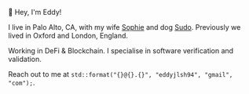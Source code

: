 👋 Hey, I'm Eddy! 

I live in Palo Alto, CA, with my wife [Sophie](https://github.com/sophieschau) and dog [Sudo](https://www.instagram.com/adognamedsudo). Previously we lived in Oxford and London, England. 

Working in DeFi & Blockchain. I specialise in software verification and validation. 

Reach out to me at `std::format("{}@{}.{}", "eddyjlsh94", "gmail", "com");`.
